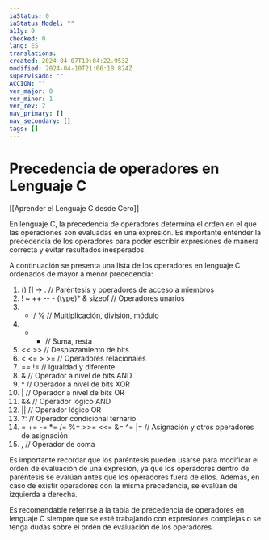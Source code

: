 ```yaml
---
iaStatus: 0
iaStatus_Model: ""
a11y: 0
checked: 0
lang: ES
translations: 
created: 2024-04-07T19:04:22.953Z
modified: 2024-04-10T21:06:10.824Z
supervisado: ""
ACCION: ""
ver_major: 0
ver_minor: 1
ver_rev: 2
nav_primary: []
nav_secondary: []
tags: []
---
```

# Precedencia de operadores en Lenguaje C

[[Aprender el Lenguaje C desde Cero]]

En lenguaje C, la precedencia de operadores determina el orden en el que las operaciones son evaluadas en una expresión. Es importante entender la precedencia de los operadores para poder escribir expresiones de manera correcta y evitar resultados inesperados.

A continuación se presenta una lista de los operadores en lenguaje C ordenados de mayor a menor precedencia:

1. () [] -> . 	// Paréntesis y operadores de acceso a miembros
2. ! ~ ++ -- - (type)* & sizeof // Operadores unarios
3. * / % 	// Multiplicación, división, módulo
4. + - 	// Suma, resta
5. << >> 	// Desplazamiento de bits
6. < <= > >= 	// Operadores relacionales
7. == != 	// Igualdad y diferente
8. & 	// Operador a nivel de bits AND
9. ^ 	// Operador a nivel de bits XOR
10. | 	// Operador a nivel de bits OR
11. && 	// Operador lógico AND
12. || 	// Operador lógico OR
13. ?: 	// Operador condicional ternario
14. = += -= *= /= %= >>= <<= &= ^= |= 	// Asignación y otros operadores de asignación
15. , 	// Operador de coma

Es importante recordar que los paréntesis pueden usarse para modificar el orden de evaluación de una expresión, ya que los operadores dentro de paréntesis se evalúan antes que los operadores fuera de ellos. Además, en caso de existir operadores con la misma precedencia, se evalúan de izquierda a derecha.

Es recomendable referirse a la tabla de precedencia de operadores en lenguaje C siempre que se esté trabajando con expresiones complejas o se tenga dudas sobre el orden de evaluación de los operadores.
